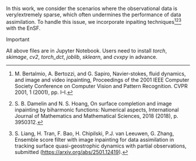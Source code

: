 In this work, we consider the scenarios where the observational data is very/extremely sparse, which often undermines the performance of data assimilation. To handle this issue, we incorporate inpaiting techniques[^1][^2][^3] with the EnSF. 

>[!IMPORTANT] 
>All above files are in Jupyter Notebook. Users need to install *torch*, *skimage*, *cv2*, *torch_dct*, *joblib*, *sklearn*, and *cvxpy* in advance.

[^1]: M. Bertalmio, A. Bertozzi, and G. Sapiro, Navier-stokes, fluid dynamics, and image and video inpainting, Proceedings of the 2001 IEEE Computer Society Conference on Computer Vision and Pattern Recognition. CVPR 2001, 1 (2001), pp. I–I.  
[^2]: S. B. Damelin and N. S. Hoang, On surface completion and image inpainting by biharmonic functions: Numerical aspects, International Journal of Mathematics and Mathematical Sciences, 2018 (2018), p. 3950312.  
[^3]: S. Liang, H. Tran, F. Bao, H. Chipilski, P.J. van Leeuwen, G. Zhang, Ensemble score filter with image inpainting for data assimilation in tracking surface quasi-geostrophic dynamics with partial observations, submitted (https://arxiv.org/abs/2501.12419).
